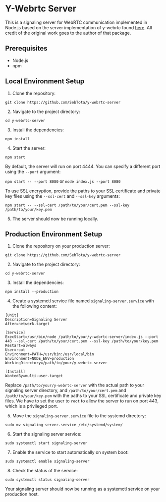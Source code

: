 # Y-Webrtc Server

This is a signaling server for WebRTC communication implemented in Node.js based on the server implementation of y-webrtc found [here](https://github.com/yjs/y-webrtc/tree/master). All credit of the original work goes to the author of that package.

## Prerequisites

- Node.js
- npm

## Local Environment Setup

1. Clone the repository:

`git clone https://github.com/SebTota/y-webrtc-server`


2. Navigate to the project directory:

`cd y-webrtc-server`


3. Install the dependencies:

`npm install`


4. Start the server:

`npm start`


By default, the server will run on port 4444. You can specify a different port using the `--port` argument:

`npm start -- --port 8080` or `node index.js --port 8080`


To use SSL encryption, provide the paths to your SSL certificate and private key files using the `--ssl-cert` and `--ssl-key` arguments:

`npm start -- --ssl-cert /path/to/your/cert.pem --ssl-key /path/to/your/key.pem`


5. The server should now be running locally.

## Production Environment Setup

1. Clone the repository on your production server:

`git clone https://github.com/SebTota/y-webrtc-server`


2. Navigate to the project directory:

`cd y-webrtc-server`


3. Install the dependencies:

`npm install --production`


4. Create a systemctl service file named `signaling-server.service` with the following content:

```
[Unit]
Description=Signaling Server
After=network.target

[Service]
ExecStart=/usr/bin/node /path/to/your/y-webrtc-server/index.js --port 443 --ssl-cert /path/to/your/cert.pem --ssl-key /path/to/your/key.pem
Restart=always
User=root
Environment=PATH=/usr/bin:/usr/local/bin
Environment=NODE_ENV=production
WorkingDirectory=/path/to/your/y-webrtc-server

[Install]
WantedBy=multi-user.target
```

Replace `/path/to/your/y-webrtc-server` with the actual path to your signaling server directory, and `/path/to/your/cert.pem` and `/path/to/your/key.pem` with the paths to your SSL certificate and private key files.
We have to set the user to `root` to allow the server to run on port 443, which is a privileged port.

5. Move the `signaling-server.service` file to the systemd directory:

`sudo mv signaling-server.service /etc/systemd/system/`


6. Start the signaling server service:

`sudo systemctl start signaling-server`


7. Enable the service to start automatically on system boot:

`sudo systemctl enable signaling-server`


8. Check the status of the service:

`sudo systemctl status signaling-server`


Your signaling server should now be running as a systemctl service on your production host.
